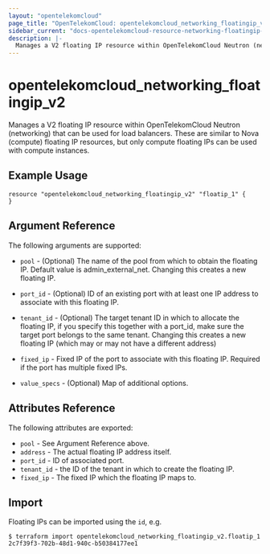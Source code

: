 ```yaml
---
layout: "opentelekomcloud"
page_title: "OpenTelekomCloud: opentelekomcloud_networking_floatingip_v2"
sidebar_current: "docs-opentelekomcloud-resource-networking-floatingip-v2"
description: |-
  Manages a V2 floating IP resource within OpenTelekomCloud Neutron (networking).
---
```


# opentelekomcloud\_networking\_floatingip_v2

Manages a V2 floating IP resource within OpenTelekomCloud Neutron (networking)
that can be used for load balancers.
These are similar to Nova (compute) floating IP resources,
but only compute floating IPs can be used with compute instances.

## Example Usage

```hcl
resource "opentelekomcloud_networking_floatingip_v2" "floatip_1" {
}
```

## Argument Reference

The following arguments are supported:

* `pool` - (Optional) The name of the pool from which to obtain the floating
    IP. Default value is admin_external_net. Changing this creates a new floating IP.

* `port_id` - (Optional) ID of an existing port with at least one IP address to
    associate with this floating IP.

* `tenant_id` - (Optional) The target tenant ID in which to allocate the floating
    IP, if you specify this together with a port_id, make sure the target port
    belongs to the same tenant. Changing this creates a new floating IP (which
    may or may not have a different address)

* `fixed_ip` - Fixed IP of the port to associate with this floating IP. Required if
the port has multiple fixed IPs.

* `value_specs` - (Optional) Map of additional options.

## Attributes Reference

The following attributes are exported:

* `pool` - See Argument Reference above.
* `address` - The actual floating IP address itself.
* `port_id` - ID of associated port.
* `tenant_id` - the ID of the tenant in which to create the floating IP.
* `fixed_ip` - The fixed IP which the floating IP maps to.

## Import

Floating IPs can be imported using the `id`, e.g.

```
$ terraform import opentelekomcloud_networking_floatingip_v2.floatip_1 2c7f39f3-702b-48d1-940c-b50384177ee1
```
